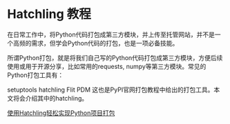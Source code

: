 # Hatchling 教程

<show-structure depth="2"/>

在日常工作中，将Python代码打包成第三方模块，并上传至托管网站，并不是一个高频的需求，但学会Python代码的打包，也是一项必备技能。

所谓Python打包，就是将我们自己写的Python代码打包成第三方模块，方便后续使用或用于开源分享，比如常用的requests, numpy等第三方模块。常见的Python打包工具有：

setuptools
hatchling
Flit
PDM
这也是PyPI官网打包教程中给出的打包工具。本文将会介绍其中的hatchling。


<seealso>
<category ref="ref_docs">
    <a href="https://mp.weixin.qq.com/s/jPvTxTWtmuB81wRBMBrfQQ">使用Hatchling轻松实现Python项目打包</a>
</category>
<category ref="ref_github">
</category>
<category ref="ref_issues"></category>
<category ref="ref_hf"></category>
<category ref="ref_ms"></category>
</seealso>